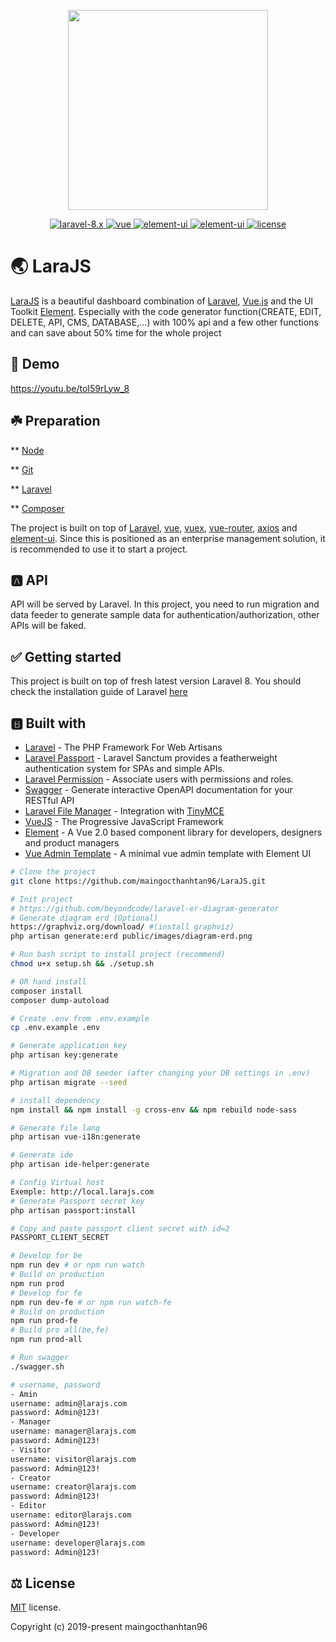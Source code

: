 <p align="center">
  <img width="320" src="https://cdn-images-1.medium.com/max/2600/0*rHWrSMikANaGuc11">
</p>
<p align="center">
  <a href="https://github.com/vuejs/vue">
    <img src="https://img.shields.io/badge/laravel-8.x-red.svg" alt="laravel-8.x">
  </a>
  <a href="https://laravel.com/docs/5.8">
    <img src="https://img.shields.io/badge/vue-2.6.12-brightgreen.svg" alt="vue">
  </a>
  <a href="https://github.com/ElemeFE/element">
    <img src="https://img.shields.io/badge/element--ui-2.15.1-brightgreen.svg" alt="element-ui">
  </a>
  <a href="https://tailwindcss.com/docs/installation">
    <img src="https://img.shields.io/badge/tailwindcss-2.1.1-brightgreen.svg" alt="element-ui">
  </a>
  <a href="https://github.com/maingocthanhtan96/LaraJS/blob/master/LICENSE">
    <img src="https://img.shields.io/badge/license-MIT-brightgreen.svg" alt="license">
  </a>
</p>

# 🌏 LaraJS

[LaraJS]() is a beautiful dashboard combination of [Laravel](https://laravel.com/), [Vue.js](https://github.com/vuejs/vue) and the UI Toolkit [Element](https://github.com/ElemeFE/element). Especially with the code generator function(CREATE, EDIT, DELETE, API, CMS, DATABASE,...) with 100% api and a few other functions and can save about 50% time for the whole project

## 💌 Demo

https://youtu.be/toI59rLyw_8

## ☘️ Preparation

\*\* [Node](http://nodejs.org/)

\*\* [Git](https://git-scm.com/)

\*\* [Laravel](https://laravel.com/)

\*\* [Composer](https://getcomposer.org/)

The project is built on top of [Laravel](https://laravel.com), [vue](https://cn.vuejs.org/index.html), [vuex](https://vuex.vuejs.org/zh-cn/), [vue-router](https://router.vuejs.org/zh-cn/), [axios](https://github.com/axios/axios) and [element-ui](https://github.com/ElemeFE/element). Since this is positioned as an enterprise management solution, it is recommended to use it to start a project.

## 🅰 API

API will be served by Laravel. In this project, you need to run migration and data feeder to generate sample data for authentication/authorization, other APIs will be faked.

## ✅ Getting started

This project is built on top of fresh latest version Laravel 8. You should check the installation guide of Laravel [here](https://laravel.com/docs/8.x)

## 🅱 Built with

-   [Laravel](https://laravel.com/) - The PHP Framework For Web Artisans
-   [Laravel Passport](https://github.com/laravel/passport) - Laravel Sanctum provides a featherweight authentication system for SPAs and simple APIs.
-   [Laravel Permission](https://github.com/spatie/laravel-permission) - Associate users with permissions and roles.
-   [Swagger](https://github.com/zircote/swagger-php) - Generate interactive OpenAPI documentation for your RESTful API
-   [Laravel File Manager](https://github.com/UniSharp/laravel-filemanager) - Integration with [TinyMCE](https://www.tiny.cloud/docs/)
-   [VueJS](https://vuejs.org/) - The Progressive JavaScript Framework
-   [Element](https://element.eleme.io/) - A Vue 2.0 based component library for developers, designers and product managers
-   [Vue Admin Template](https://github.com/PanJiaChen/vue-element-admin) - A minimal vue admin template with Element UI

```bash
# Clone the project
git clone https://github.com/maingocthanhtan96/LaraJS.git

# Init project
# https://github.com/beyondcode/laravel-er-diagram-generator
# Generate diagram erd (Optional)
https://graphviz.org/download/ #(install graphviz)
php artisan generate:erd public/images/diagram-erd.png

# Run bash script to install project (recommend)
chmod u+x setup.sh && ./setup.sh

# OR hand install
composer install
composer dump-autoload

# Create .env from .env.example
cp .env.example .env

# Generate application key
php artisan key:generate

# Migration and DB seeder (after changing your DB settings in .env)
php artisan migrate --seed

# install dependency
npm install && npm install -g cross-env && npm rebuild node-sass

# Generate file lang
php artisan vue-i18n:generate

# Generate ide
php artisan ide-helper:generate

# Config Virtual host
Exemple: http://local.larajs.com
# Generate Passport secret key
php artisan passport:install

# Copy and paste passport client secret with id=2
PASSPORT_CLIENT_SECRET

# Develop for be
npm run dev # or npm run watch
# Build on production
npm run prod
# Develop for fe
npm run dev-fe # or npm run watch-fe
# Build on production
npm run prod-fe
# Build pro all(be,fe)
npm run prod-all

# Run swagger
./swagger.sh

# username, password
- Amin
username: admin@larajs.com
password: Admin@123!
- Manager
username: manager@larajs.com
password: Admin@123!
- Visitor
username: visitor@larajs.com
password: Admin@123!
- Creator
username: creator@larajs.com
password: Admin@123!
- Editor
username: editor@larajs.com
password: Admin@123!
- Developer
username: developer@larajs.com
password: Admin@123!
```

## ⚖️ License

[MIT](https://github.com/maingocthanhtan96/LaraJS/blob/master/LICENSE) license.

Copyright (c) 2019-present maingocthanhtan96

